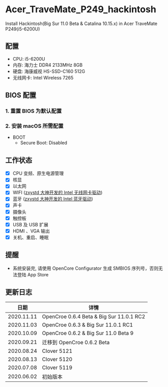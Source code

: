 # Acer_TraveMate_P249_hackintosh
Install Hackintosh(Big Sur 11.0 Beta & Catalina 10.15.x) in Acer TraveMate P249(i5-6200U)

## 配置
* CPU: i5-6200U
* 内存: 海力士 DDR4 2133MHz 8GB
* 硬盘: 海康威视 HS-SSD-C160 512G
* 无线网卡: Intel Wireless 7265

## BIOS 配置
### 1. 重置 BIOS 为默认配置

### 2. 安装 macOS 所需配置
* BOOT
  * Secure Boot: Disabled

## 工作状态
* [x] CPU 变频、原生电源管理
* [x] 核显
* [x] 以太网
* [x] WIFI ([zxystd 大神开发的 Intel 无线网卡驱动](https://github.com/OpenIntelWireless/itlwm))
* [x] 蓝牙 ([zxystd 大神开发的 Intel 蓝牙驱动](https://github.com/OpenIntelWireless/IntelBluetoothFirmware))
* [x] 声卡
* [x] 摄像头
* [x] 触控板
* [x] USB 及 USB 扩展
* [x] HDMI 、VGA 输出
* [x] 关机、重启、睡眠

## 提醒

* 系统安装完, 请使用 OpenCore Configurator 生成 SMBIOS 序列号，否则无法登陆 App Store

## 更新日志

| 日期      | 详情                                                              |
|-----------|----------------------------------------------------------------------|
| 2020.11.11 | OpenCroe 0.6.4 Beta & Big Sur 11.0.1 RC2|
| 2020.11.03 | OpenCroe 0.6.3 & Big Sur 11.0.1 RC1|
| 2020.10.09 | OpenCroe 0.6.2 & Big Sur 11.0 Beta 9|
| 2020.09.21 | 迁移到 OpenCroe 0.6.2 Beta |
| 2020.08.24 | Clover 5121 |
| 2020.08.13 | Clover 5120 |
| 2020.07.08 | Clover 5119 |
| 2020.06.02 | 初始版本 |